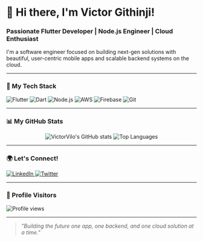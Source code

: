 # 👋 Hi there, I'm Victor Githinji!

### Passionate Flutter Developer | Node.js Engineer | Cloud Enthusiast

I'm a software engineer focused on building next-gen solutions with beautiful, user-centric mobile apps and scalable backend systems on the cloud.

---

### 🚀 My Tech Stack

![Flutter](https://img.shields.io/badge/Flutter-02569B?style=for-the-badge&logo=flutter&logoColor=white)
![Dart](https://img.shields.io/badge/Dart-0175C2?style=for-the-badge&logo=dart&logoColor=white)
![Node.js](https://img.shields.io/badge/Node.js-339933?style=for-the-badge&logo=nodedotjs&logoColor=white)
![AWS](https://img.shields.io/badge/AWS-232F3E?style=for-the-badge&logo=amazonaws&logoColor=white)
![Firebase](https://img.shields.io/badge/Firebase-FFCA28?style=for-the-badge&logo=firebase&logoColor=black)
![Git](https://img.shields.io/badge/Git-F05032?style=for-the-badge&logo=git&logoColor=white)

---

### 📊 My GitHub Stats

<p align="center">
  <img src="https://github-readme-stats.vercel.app/api?username=VictorVilo&show_icons=true&theme=tokyonight&hide_border=true&count_private=true" alt="VictorVilo's GitHub stats" />
  <img src="https://github-readme-stats.vercel.app/api/top-langs/?username=VictorVilo&layout=compact&theme=tokyonight&hide_border=true" alt="Top Languages" />
</p>

<!-- Optional: Add a GitHub Streak card! -->
<!--
<p align="center">
  <img src="https://github-readme-streak-stats.herokuapp.com/?user=VictorVilo&theme=tokyonight&hide_border=true" alt="GitHub Streak" />
</p>
-->

---

### 🌍 Let's Connect!

<p align="left">
  <a href="https://linkedin.com/in/victor-githinji" target="_blank">
    <img src="https://img.shields.io/badge/LinkedIn-0077B5?style=for-the-badge&logo=linkedin&logoColor=white" alt="LinkedIn"/>
  </a>
  <a href="https://twitter.com/vilo_vic" target="_blank">
    <img src="https://img.shields.io/badge/Twitter-1DA1F2?style=for-the-badge&logo=twitter&logoColor=white" alt="Twitter"/>
  </a>
</p>

---

### 👀 Profile Visitors

<p align="left">
  <img src="https://visitor-badge.laobi.icu/badge?page_id=VictorVilo.VictorVilo&left_color=blue&right_color=green" alt="Profile views"/>
</p>

---

> _"Building the future one app, one backend, and one cloud solution at a time."_

